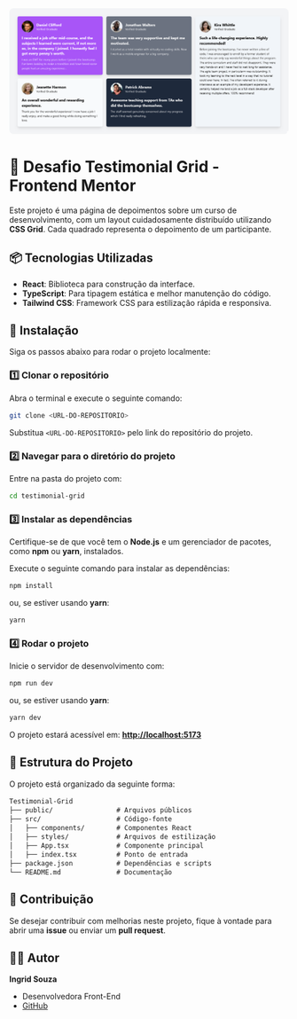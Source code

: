 
<img style="border-radius: 8px;" src="../images/Testimonial-Grid.png">

# 🧩 Desafio Testimonial Grid - Frontend Mentor  

Este projeto é uma página de depoimentos sobre um curso de desenvolvimento, com um layout cuidadosamente distribuído utilizando **CSS Grid**. Cada quadrado representa o depoimento de um participante.  


## 📦 Tecnologias Utilizadas  

- **React**: Biblioteca para construção da interface.  
- **TypeScript**: Para tipagem estática e melhor manutenção do código.  
- **Tailwind CSS**: Framework CSS para estilização rápida e responsiva.  


## 🚀 Instalação  

Siga os passos abaixo para rodar o projeto localmente:  

### 1️⃣ Clonar o repositório  
Abra o terminal e execute o seguinte comando:  

```bash  
git clone <URL-DO-REPOSITORIO>
```  

Substitua `<URL-DO-REPOSITORIO>` pelo link do repositório do projeto.  

### 2️⃣ Navegar para o diretório do projeto  
Entre na pasta do projeto com:  

```bash  
cd testimonial-grid
```  

### 3️⃣ Instalar as dependências  
Certifique-se de que você tem o **Node.js** e um gerenciador de pacotes, como **npm** ou **yarn**, instalados.  

Execute o seguinte comando para instalar as dependências:  

```bash  
npm install  
```  

ou, se estiver usando **yarn**:  

```bash  
yarn  
```  

### 4️⃣ Rodar o projeto  
Inicie o servidor de desenvolvimento com:  

```bash  
npm run dev  
```  

ou, se estiver usando **yarn**:  

```bash  
yarn dev  
```  

O projeto estará acessível em: **[http://localhost:5173](http://localhost:5173)**  


## 📂 Estrutura do Projeto  

O projeto está organizado da seguinte forma:  

```
Testimonial-Grid  
├── public/                # Arquivos públicos  
├── src/                   # Código-fonte  
│   ├── components/        # Componentes React  
│   ├── styles/            # Arquivos de estilização  
│   ├── App.tsx            # Componente principal  
│   ├── index.tsx          # Ponto de entrada  
├── package.json           # Dependências e scripts  
└── README.md              # Documentação  
```  


## 🤝 Contribuição  

Se desejar contribuir com melhorias neste projeto, fique à vontade para abrir uma **issue** ou enviar um **pull request**.  


## 👩‍💻 Autor  

**Ingrid Souza**  
- Desenvolvedora Front-End  
- [GitHub](https://github.com/IngridsSilveira)  
